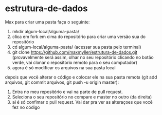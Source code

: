 # estrutura-de-dados
Max para criar uma pasta faça o seguinte:
1. mkdir algum-local/alguma-pasta/
2. clica em fork em cima do repositório para criar uma versão sua do repositório
3. cd algum-local/alguma-pasta/ (acessar sua pasta pelo terminal)
4. git clone https://github.com/maxmyller/estrutura-de-dados.git (provavelmente será assim, olhar no seu repositório clicando no botão verde, vai clonar o repositório remoto para o seu computador)
5. agora é só modificar os arquivos na sua pasta local

depois que você alterar o código e colocar ele na sua pasta remota (git add arquivos, git commit arquivos, git push -u origin master):

1. Entra no meu repositório e vai na parte de pull request.
2. Seleciona o seu repositório no compare e master no outro (da direita)
3. ai é só confimar o pull request. Vai dar pra ver as alteraçoes que você fez no código
